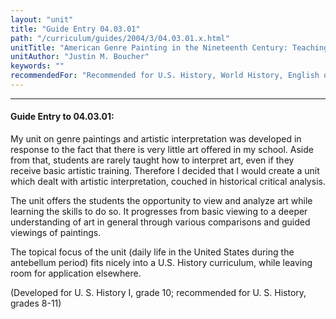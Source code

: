 ```yaml
---
layout: "unit"
title: "Guide Entry 04.03.01"
path: "/curriculum/guides/2004/3/04.03.01.x.html"
unitTitle: "American Genre Painting in the Nineteenth Century: Teaching Artistic Interpretation as a Tool For Critically Viewing History"
unitAuthor: "Justin M. Boucher"
keywords: ""
recommendedFor: "Recommended for U.S. History, World History, English or Humanities, grades 9-12."
---
```

<body>
<hr/>
<h4>
Guide Entry to 04.03.01:
</h4>
<p>
My unit on genre paintings and artistic interpretation was developed in response to the fact that there is very little art offered in my school. Aside from that, students are rarely taught how to interpret art, even if they receive basic artistic training. Therefore I decided that I would create a unit which dealt with artistic interpretation, couched in historical critical analysis.
</p>
<p>
The unit offers the students the opportunity to view and analyze art while learning the skills to do so. It progresses from basic viewing to a deeper understanding of art in general through various comparisons and guided viewings of paintings.
</p>
<p>
The topical focus of the unit (daily life in the United States during the antebellum period) fits nicely into a U.S. History curriculum, while leaving room for application elsewhere.
</p>
<p>
(Developed for U. S. History I, grade 10; recommended for U. S. History, grades 8-11)
</p>
</body>
